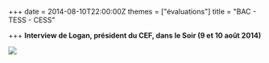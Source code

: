 +++
date = 2014-08-10T22:00:00Z
themes = ["évaluations"]
title = "BAC - TESS - CESS"

+++
**Interview de Logan, président du CEF, dans le Soir (9 et 10 août 2014)** 

![](https://res.cloudinary.com/cefasbl/image/upload/c_scale,dpr_auto,q_70,w_740,f_auto/v1588582745/image_vrcz0p.jpg)